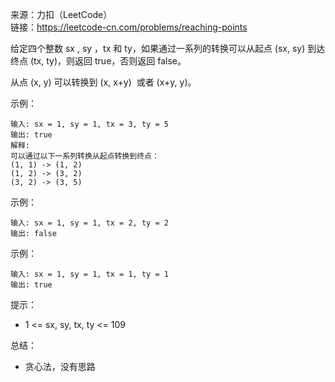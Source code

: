 
来源：力扣（LeetCode）  
链接：https://leetcode-cn.com/problems/reaching-points

给定四个整数 sx , sy ，tx 和 ty，如果通过一系列的转换可以从起点 (sx, sy) 到达终点 (tx, ty)，则返回 true，否则返回 false。

从点 (x, y) 可以转换到 (x, x+y)  或者 (x+y, y)。



示例：
```
输入: sx = 1, sy = 1, tx = 3, ty = 5
输出: true
解释:
可以通过以下一系列转换从起点转换到终点：
(1, 1) -> (1, 2)
(1, 2) -> (3, 2)
(3, 2) -> (3, 5)

```

示例：
```
输入: sx = 1, sy = 1, tx = 2, ty = 2 
输出: false
```

示例：
```
输入: sx = 1, sy = 1, tx = 1, ty = 1 
输出: true
```


提示：
    

* 1 <= sx, sy, tx, ty <= 109


总结：
* 贪心法，没有思路